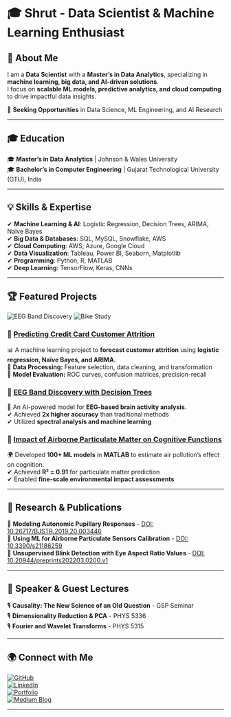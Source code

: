 # 🎓 Shrut - Data Scientist & Machine Learning Enthusiast  

## 🚀 About Me  
I am a **Data Scientist** with a **Master’s in Data Analytics**, specializing in **machine learning, big data, and AI-driven solutions**.  
I focus on **scalable ML models, predictive analytics, and cloud computing** to drive impactful data insights.  

📍 **Seeking Opportunities** in Data Science, ML Engineering, and AI Research  

---

## 🎓 Education  
🎓 **Master’s in Data Analytics** | Johnson & Wales University  
🎓 **Bachelor’s in Computer Engineering** | Gujarat Technological University (GTU), India  

---

## 💡 Skills & Expertise  
✔ **Machine Learning & AI**: Logistic Regression, Decision Trees, ARIMA, Naïve Bayes  
✔ **Big Data & Databases**: SQL, MySQL, Snowflake, AWS  
✔ **Cloud Computing**: AWS, Azure, Google Cloud  
✔ **Data Visualization**: Tableau, Power BI, Seaborn, Matplotlib  
✔ **Programming**: Python, R, MATLAB  
✔ **Deep Learning**: TensorFlow, Keras, CNNs  

---
## 🏆 Featured Projects  
![EEG Band Discovery](/assets/img/eeg_band_discovery.jpeg)
![Bike Study](/assets/img/bike_study.jpeg)

### 🔹 [Predicting Credit Card Customer Attrition](https://github.com/shrut1261/credit-card-attrition)  
📊 A machine learning project to **forecast customer attrition** using **logistic regression, Naïve Bayes, and ARIMA**.  
🔹 **Data Processing:** Feature selection, data cleaning, and transformation  
🔹 **Model Evaluation:** ROC curves, confusion matrices, precision-recall  

### 🔹 [EEG Band Discovery with Decision Trees](https://www.mdpi.com/1424-8220/22/8/3048)  
🧠 An AI-powered model for **EEG-based brain activity analysis**.  
✔ Achieved **2x higher accuracy** than traditional methods  
✔ Utilized **spectral analysis and machine learning**  

### 🔹 [Impact of Airborne Particulate Matter on Cognitive Functions](https://www.mdpi.com/1424-8220/22/11/4240)  
🌍 Developed **100+ ML models** in **MATLAB** to estimate air pollution’s effect on cognition.  
✔ Achieved **R² = 0.91** for particulate matter prediction  
✔ Enabled **fine-scale environmental impact assessments**  

---

## 📜 Research & Publications  
📖 **Modeling Autonomic Pupillary Responses** - [DOI: 10.26717/BJSTR.2019.20.003446](https://doi.org/10.26717/BJSTR.2019.20.003446)  
📖 **Using ML for Airborne Particulate Sensors Calibration** - [DOI: 10.3390/s21186259](https://doi.org/10.3390/s21186259)  
📖 **Unsupervised Blink Detection with Eye Aspect Ratio Values** - [DOI: 10.20944/preprints202203.0200.v1](https://doi.org/10.20944/preprints202203.0200.v1)  

---

## 🎤 Speaker & Guest Lectures  
🎙️ **Causality: The New Science of an Old Question** - GSP Seminar  
🎙️ **Dimensionality Reduction & PCA** - PHYS 5336  
🎙️ **Fourier and Wavelet Transforms** - PHYS 5315  

---

## 🌍 Connect with Me  
[![GitHub](https://img.shields.io/badge/GitHub-000?style=for-the-badge&logo=github)](https://github.com/Shrut1261)  
[![LinkedIn](https://img.shields.io/badge/LinkedIn-0077B5?style=for-the-badge&logo=linkedin)](https://linkedin.com/in/shrut)  
[![Portfolio](https://img.shields.io/badge/Portfolio-000?style=for-the-badge&logo=githubpages)](https://shrut1261.github.io)  
[![Medium Blog](https://img.shields.io/badge/Medium-000000?style=for-the-badge&logo=medium)](https://medium.com/@shrut)  

---
